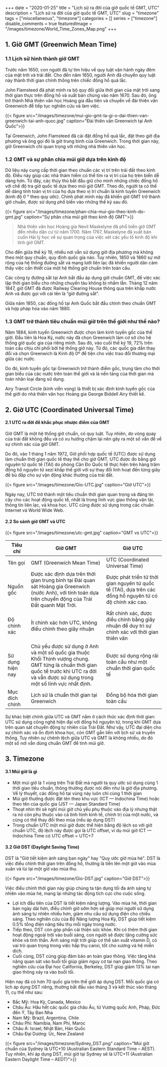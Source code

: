 +++
date = "2020-01-25"
title = "Lịch sử ra đời của giờ quốc tế GMT, UTC"
description = "Lịch sử ra đời của giờ quốc tế GMT, UTC"
slug = "timezone"
tags = ["miscellaneous", "timezone"]
categories = []
series = ["timezone"]
disable_comments = true
featuredImage = "/images/timezone/World_Time_Zones_Map.png"
+++

## 1. Giờ GMT (Greenwich Mean Time)
### 1.1 Lịch sử hình thành giờ GMT
Trước năm 1650, con người đã tự tìm hiệu về quy luật vận hành ngày đêm của mặt trời và trái đất. Cho đến năm 1650, người Anh đã chuyển quy luật này thành thời gian chính thống trên chiếc đồng hồ quả lắc.

John Flamsteed đã phát minh ra bộ quy đổi giữa thời gian của mặt trời sang thời gian thực trên đồng hồ và xuất bản chúng vào năm 1670. Sau đó, ông trở thành Nhà thiên văn học Hoàng gia đầu tiên và chuyển về đài thiên văn Greenwich để tiếp tục nghiên cứu và làm việc.

{{< figure src="/images/timezone/mui-gio-gmt-la-gi-o-dai-thien-van-greenwich-tai-anh-quoc.jpg" caption="Đài thiên văn Greenwich tại Anh Quốc">}}

Tại Greenwich, John Flamsteed đã cài đặt đồng hồ quả lắc, đặt theo giờ địa phương và ông gọi đó là giờ trung bình của Greenwich. Trong thời gian này, giờ Greenwich chỉ quan trọng với những nhà thiên văn học.

### 1.2 GMT và sự phân chia múi giờ dựa trên kinh độ

Dữ liệu này cung cấp thời gian theo chuẩn các vị trí trên trái đất theo kinh độ. Điều này giúp các nhà thám hiểm có thể tìm ra vị trí của họ trên biển dễ dàng hơn. Từ đây, các thủy thủ bắt đầu giữ cho mình những chiếc đồng hồ với chế độ tra giờ quốc tế dựa theo múi giờ GMT. Theo đó, người ta có thể dễ dàng tính toán vị trí của họ dựa theo vị trí chuẩn là kinh tuyến Greenwich (kinh độ 0 ° theo quy ước). Chính phát minh này đã khiến giờ GMT trở thành giờ chuẩn, được sử dụng phổ biến vào những thế kỷ sau đó.

{{< figure src="/images/timezone/phan-chia-mui-gio-theo-kinh-do-gmt.jpg" caption="Sự phân chia múi giờ theo kinh độ GMT">}}

> Nhà thiên văn học Hoàng gia Nevil Maskelyne đã phổ biến giờ GMT đến nhiều dân cư từ năm 1700. Năm 1767, Maskelyne đã xuất bản cuốn Hải lý học về sự quan trọng của việc xét các yếu tố kinh độ khi tính giờ GMT.

Cho đến giữa thế kỷ 19, nhiều nơi vẫn sử dụng giờ địa phương mà không theo một quy chuẩn, quy định quốc gia nào. Tuy nhiên, 1850 và 1860 sự mở rộng của hệ thống đường sắt và mạng lưới liên lạc đã khiến người dân cảm thấy việc cần thiết của một hệ thống giờ chuẩn trên toàn cầu.

Các công ty đường sắt tại Anh bắt đầu áp dụng giờ chuẩn GMT, để việc xác lập thời gian biểu cho những chuyến tàu không bị nhầm lẫn. Tháng 12 năm 1847, giờ GMT đã được Railway Clearing House thông qua trên khắp nước Anh và được gọi với cái tên là “giờ đường sắt”.

Giữa năm 1850, các đồng hồ tại Anh Quốc bắt đầu chỉnh theo chuẩn GMT và hợp pháp hóa vào năm 1880.

### 1.3 GMT trở thành tiêu chuẩn múi giờ trên thế giới như thế nào?

Năm 1884, kinh tuyến Greenwich được chọn làm kinh tuyến gốc của thế giới. Đầu tiên là Hoa Kỳ, nước này đã chọn Greenwich làm cơ sở cho hệ thống giờ quốc gia của riêng mình. Sau đó, vào cuối thế kỷ 19, 72% trên toàn cầu chịu chi phối bởi hệ thống giờ này. Từ đó, các quốc gia dần thay đổi và chọn Greenwich là Kinh độ 0º để tiện cho việc trao đổi thương mại giữa các nước.

Do đó, kinh tuyến gốc tại Greenwich trở thành điểm gốc, trung tâm cho thời gian biểu của các nước trên toàn thế giới và là nền tảng của thời gian mà toàn nhân loại đang sử dụng.

Airy Transit Circle (kính viễn vọng) là thiết bị xác định kinh tuyến gốc của thế giới do nhà thiên văn học Hoàng gia George Biddell Airy thiết kế.

## 2. Giờ UTC (Coordinated Universal Time)
#### 2.1 UTC ra đời để khắc phục nhược điểm của GMT
Giờ GMT là một hệ thống giờ chuẩn, có quy luật. Tuy nhiên, do vòng quay của trái đất không đều và có xu hướng chậm lại nên gây ra một số vấn đề về sự chính xác của giờ GMT.

Do đó, vào 1 tháng 1 năm 1972, Giờ phối hợp quốc tế (UTC) được sử dụng làm chuẩn thời gian quốc tế thay thế cho giờ GMT. UTC được đo bằng giờ nguyên tử quốc tế (TAI) do phòng Cân Đo Quốc tế thực hiện trên hàng trăm đồng hồ nguyên tử xezi khắp thế giới với sự thay đổi linh hoạt đến từng giây đề bù đắp cho sự vận động khác thường của trái đất.

{{< figure src="/images/timezone/Gio-UTC.jpg" caption="Giờ UTC">}}

Ngày nay, UTC trở thành một tiêu chuẩn thời gian quan trọng và đáng tin cậy cho các hoạt động quốc tế, nhất là trong lĩnh vực giao thông vận tải, thông tin liên lạc, và khoa học. UTC cũng được sử dụng trong các chuẩn Internet và World Wide Web.

#### 2.2 So sánh giờ GMT và UTC

{{< figure src="/images/timezone/utc-gmt.jpg" caption="GMT vs UTC">}}

| Tiêu chí         | Giờ GMT                                                                                                                                                                                    | Giờ UTC                                                                                                   |
|------------------|--------------------------------------------------------------------------------------------------------------------------------------------------------------------------------------------|-----------------------------------------------------------------------------------------------------------|
| Tên gọi          | GMT (Greenwich Mean Time)                                                                                                                                                                  | UTC (Coordinated Universal Time)                                                                          |
| Nguồn gốc        | Được xác định dựa trên thời gian trung bình tại Đài quan sát Hoàng gia Greenwich (nước Anh), với tính toán dựa trên chuyển động của Trái Đất quanh Mặt Trời.                               | Được phát triển từ thời gian nguyên tử quốc tế (TAI), dựa trên các đồng hồ nguyên tử có độ chính xác cao. |
| Độ chính xác     | Ít chính xác hơn UTC, không điều chỉnh theo giây nhuận                                                                                                                                     | Rất chính xác, được điều chỉnh bằng giây nhuận để duy trì sự chính xác với thời gian thiên văn            |
| Sử dụng hiện nay | Chủ yếu được sử dụng ở Anh và một số quốc gia thuộc Khối Thịnh vượng chung. GMT từng là chuẩn thời gian quốc tế trước khi UTC ra đời và vẫn được sử dụng trong một số lĩnh vực nhất định.  | Được sử dụng rộng rãi toàn cầu như một chuẩn thời gian quốc tế                                            |
| Mục đích chính   | Lịch sử là chuẩn thời gian tại Greenwich                                                                                                                                                   | Đồng bộ hóa thời gian toàn cầu                                                                            |

Sự khác biệt chính giữa UTC và GMT nằm ở cách thức xác định thời gian: UTC sử dụng công nghệ hiện đại với đồng hồ nguyên tử, trong khi GMT dựa trên quan sát chuyển động tự nhiên của Trái Đất. Như vậy, UTC đại diện cho sự chính xác và ổn định khoa học, còn GMT gắn liền với lịch sử và truyền thống.
Tuy nhiên sự chênh lệch giữa UTC và GMT là không nhiều, do đó một số nơi vẫn dùng chuẩn GMT để tính múi giờ.

## 3. Timezone
#### 3.1 Múi giờ là gì
+ Một múi giờ là 1 vùng trên Trái Đất mà người ta quy ước sử dụng cùng 1 thời gian tiêu chuẩn, thông thường được nói đến như là giờ địa phương. Về lý thuyết, các đồng hồ tại vùng này luôn chỉ cùng 1 thời gian
+ Múi giờ thường được đặt tên theo khu vực (ICT — Indochina Time) hoặc theo tên của quốc gia (JST — Japan Standard Time)
+ Thoạt nhìn thì sẽ nghĩ múi giờ chủ yếu phụ thuộc vào địa lý nhưng thật ra nó còn phụ thuộc vào cả tình hình kinh tế, chính trị của một nước, và cũng có thể thay đổi theo mùa (nếu áp dụng DST)
+ Trong chuẩn UTC một múi giờ được thể hiện bằng độ lệch so với giờ chuẩn UTC, độ lệch này được gọi là UTC offset, ví dụ múi giờ ICT — Indochina Time có UTC offset = UTC+7

#### 3.2 Giờ DST (Daylight Saving Time)
DST là "Giờ tiết kiệm ánh sáng ban ngày" hay "Quy ước giờ mùa hè". DST là việc điều chỉnh thời gian trên đồng hồ, thường là tiến lên một giờ vào mùa xuân và lùi lại một giờ vào mùa thu.

{{< figure src="/images/timezone/Gio-DST.jpg" caption="Giờ DST">}}

Việc điều chỉnh thời gian này giúp chúng ta tận dụng tối đa ánh sáng tự nhiên vào mùa hè, mang lại những tác động tích cực cho cuộc sống.

+ Lợi ích đầu tiên của DST là tiết kiệm năng lượng. Vào mùa hè, thời gian ban ngày dài hơn, điều chỉnh giờ sớm hơn sẽ giúp mọi người sử dụng ánh sáng tự nhiên nhiều hơn, giảm nhu cầu sử dụng điện cho chiếu sáng. Theo nghiên cứu của Bộ Năng lượng Hoa Kỳ, DST giúp tiết kiệm 0.5% tổng điện năng tiêu thụ mỗi ngày trong nước.
+ Tiếp theo, DST còn góp phần cải thiện sức khỏe. Khi có thêm thời gian hoạt động ngoài trời vào buổi sáng, con người sẽ được tăng cường sức khỏe và tinh thần. Ánh sáng mặt trời giúp cơ thể sản xuất vitamin D, có vai trò quan trọng trong việc hấp thụ canxi, tốt cho xương và hệ miễn dịch.
+ Cuối cùng, DST cũng giúp đảm bảo an toàn giao thông. Việc tăng khả năng quan sát vào buổi tối giúp giảm nguy cơ tai nạn giao thông. Theo nghiên cứu của Đại học California, Berkeley, DST giúp giảm 13% tai nạn giao thông xảy ra vào buổi tối.

Hiện nay đã có hơn 70 quốc gia trên thế giới áp dụng DST. Mỗi quốc gia có lịch áp dụng DST riêng, thường bắt đầu vào tháng 3 và kết thúc vào tháng 11, cụ thể như sau:
+ Bắc Mỹ: Hoa Kỳ, Canada, Mexico
+ Châu Âu: Hầu hết các quốc gia châu Âu, từ Vương quốc Anh, Pháp, Đức đến Ý, Tây Ban Nha
+ Nam Mỹ: Brazil, Argentina, Chile
+ Châu Phi: Namibia, Nam Phi, Maroc
+ Châu Á: Israel, Nhật Bản, Hàn Quốc
+ Châu Đại Dương: Úc, New Zealand

{{< figure src="/images/timezone/Sydney_DST.png" caption="Múi giờ chuẩn của Sydney là UTC+10 (Australian Eastern Standard Time – AEST). Tuy nhiên, khi áp dụng DST, múi giờ tại Sydney sẽ là UTC+11 (Australian Eastern Daylight Time – AEDT)">}}
